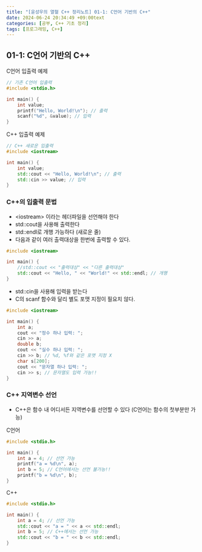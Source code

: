 ```yaml
---
title: "[윤성우의 열혈 C++ 정리노트] 01-1: C언어 기반의 C++"
date: 2024-06-24 20:34:49 +09:00text
categories: [공부, C++ 기초 정리]
tags: [프로그래밍, C++]
---
```


## **01-1: C언어 기반의 C++**

C언어 입출력 예제
~~~ C
// 기존 C언어 입출력
#include <stdio.h>

int main() {
    int value;
    printf("Hello, World!\n"); // 출력
    scanf("%d", &value); // 입력
}

~~~

C++ 입출력 예제
~~~ Cpp
// C++ 새로운 입출력
#include <iostream>

int main() {
    int value;
    std::cout << "Hello, World!\n"; // 출력
    std::cin >> value; // 입력
}

~~~

### C++의 입출력 문법
- \<iostream> 이라는 헤더파일을 선언해야 한다
- std::cout을 사용해 출력한다
- std::endl로 개행 가능하다 (새로운 줄)
- 다음과 같이 여러 출력대상을 한번에 출력할 수 있다.

~~~ Cpp
#include <iostream>

int main() {
    //std::cout << "출력대상" << "다른 출력대상"
    std::cout << "Hello, " << "World!" << std::endl; // 개행
}

~~~

- std::cin을 사용해 입력을 받는다
- C의 scanf 함수와 달리 별도 포맷 지정이 필요치 않다.

~~~ Cpp
#include <iostream>

int main() {
    int a;
    cout << "정수 하나 입력: ";
    cin >> a;
    double b;
    cout << "실수 하나 입력: ";
    cin >> b; // %d, %f와 같은 포맷 지정 X
    char s[200];
    cout << "문자열 하나 입력: ";
    cin >> s; // 문자열도 입력 가능!!
}

~~~

### C++ 지역변수 선언
- C++은 함수 내 어디서든 지역변수를 선언할 수 있다 (C언어는 함수의 첫부분만 가능)

C언어
~~~ C
#include <stdio.h>

int main() {
    int a = 4; // 선언 가능
    printf("a = %d\n", a);
    int b = 5; // C언어에서는 선언 불가능!!
    printf("b = %d\n", b);
}

~~~

C++
~~~ Cpp
#include <stdio.h>

int main() {
    int a = 4; // 선언 가능
    std::cout << "a = " << a << std::endl;
    int b = 5; // C++에서는 선언 가능
    std::cout << "b = " << b << std::endl;
}

~~~